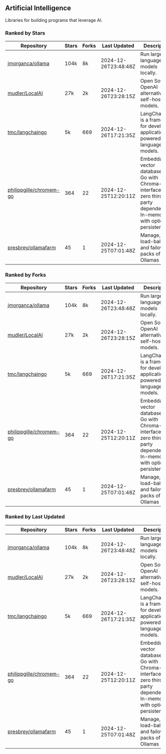 ## Artificial Intelligence

Libraries for building programs that leverage AI.

### Ranked by Stars

| Repository | Stars | Forks | Last Updated | Description | 
|------------|-------|-------|--------------|-------------|
| [jmorganca/ollama](https://github.com/jmorganca/ollama) | 104k | 8k | 2024-12-26T23:48:48Z |  Run large language models locally. |
| [mudler/LocalAI](https://github.com/mudler/LocalAI) | 27k | 2k | 2024-12-26T23:28:15Z |  Open Source OpenAI alternative, self-host AI models. |
| [tmc/langchaingo](https://github.com/tmc/langchaingo) | 5k | 669 | 2024-12-26T17:21:35Z |  LangChainGo is a framework for developing applications powered by language models. |
| [philippgille/chromem-go](https://github.com/philippgille/chromem-go) | 364 | 22 | 2024-12-25T12:20:11Z |  Embeddable vector database for Go with Chroma-like interface and zero third-party dependencies. In-memory with optional persistence. |
| [presbrey/ollamafarm](https://github.com/presbrey/ollamafarm) | 45 | 1 | 2024-12-25T07:01:48Z |  Manage, load-balance, and failover packs of Ollamas |

### Ranked by Forks

| Repository | Stars | Forks | Last Updated | Description | 
|------------|-------|-------|--------------|-------------|
| [jmorganca/ollama](https://github.com/jmorganca/ollama) | 104k | 8k | 2024-12-26T23:48:48Z |  Run large language models locally. |
| [mudler/LocalAI](https://github.com/mudler/LocalAI) | 27k | 2k | 2024-12-26T23:28:15Z |  Open Source OpenAI alternative, self-host AI models. |
| [tmc/langchaingo](https://github.com/tmc/langchaingo) | 5k | 669 | 2024-12-26T17:21:35Z |  LangChainGo is a framework for developing applications powered by language models. |
| [philippgille/chromem-go](https://github.com/philippgille/chromem-go) | 364 | 22 | 2024-12-25T12:20:11Z |  Embeddable vector database for Go with Chroma-like interface and zero third-party dependencies. In-memory with optional persistence. |
| [presbrey/ollamafarm](https://github.com/presbrey/ollamafarm) | 45 | 1 | 2024-12-25T07:01:48Z |  Manage, load-balance, and failover packs of Ollamas |

### Ranked by Last Updated

| Repository | Stars | Forks | Last Updated | Description | 
|------------|-------|-------|--------------|-------------|
| [jmorganca/ollama](https://github.com/jmorganca/ollama) | 104k | 8k | 2024-12-26T23:48:48Z |  Run large language models locally. |
| [mudler/LocalAI](https://github.com/mudler/LocalAI) | 27k | 2k | 2024-12-26T23:28:15Z |  Open Source OpenAI alternative, self-host AI models. |
| [tmc/langchaingo](https://github.com/tmc/langchaingo) | 5k | 669 | 2024-12-26T17:21:35Z |  LangChainGo is a framework for developing applications powered by language models. |
| [philippgille/chromem-go](https://github.com/philippgille/chromem-go) | 364 | 22 | 2024-12-25T12:20:11Z |  Embeddable vector database for Go with Chroma-like interface and zero third-party dependencies. In-memory with optional persistence. |
| [presbrey/ollamafarm](https://github.com/presbrey/ollamafarm) | 45 | 1 | 2024-12-25T07:01:48Z |  Manage, load-balance, and failover packs of Ollamas |

